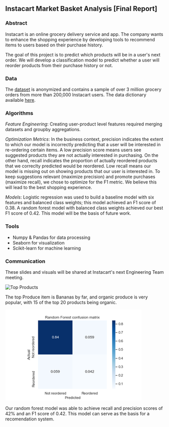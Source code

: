 ## Instacart Market Basket Analysis [Final Report]

### Abstract

Instacart is an online grocery delivery service and app. The company wants to enhance the shopping experience by developing tools to recommend items to users based on their purchase history. 

The goal of this project is to predict which products will be in a user's next order. We will develop a classification model to predict whether a user will reorder products from their purchase history or not.

### Data

The [dataset](https://www.instacart.com/datasets/grocery-shopping-2017) is anonymized and contains a sample of over 3 million grocery orders from more than 200,000 Instacart users. The data dictionary available [here](https://gist.github.com/jeremystan/c3b39d947d9b88b3ccff3147dbcf6c6b).

### Algorithms

*Feature Engineering*: Creating user-product level features required merging datasets and groupby aggregations.

*Optimization Metrics*: In the business context, precision indicates the extent to which our model is incorrectly predicting that a user will be interested in re-ordering certain items. A low precision score means users see suggested products they are not actually interested in purchasing. On the other hand, recall indicates the proportion of actually reordered products that we correclty predicted would be reordered. Low recall means our model is missing out on showing products that our user is interested in. To keep suggestions relevant (maximize precision) and promote purchases (maximize recall), we chose to optimize for the F1 metric. We believe this will lead to the best shopping experience. 

*Models*: Logistic regression was used to build a baseline model with six features and balanced class weights; this model achieved an F1 score of 0.38. A random forest model with balanced class weights achieved our best F1 score of 0.42. This model will be the basis of future work.

### Tools

* Numpy & Pandas for data processing 
* Seaborn for visualization
* Scikit-learn for machine learning

### Communication 

These slides and visuals will be shared at Instacart's next Engineering Team meeting.

![Top Products](/Users/elizabethnaameh/Downloads/top_products.png)

The top Produce item is Bananas by far, and organic produce is very popular, with 15 of the top 20 products being organic.

![Final Model Confusion Matrix](images/confusion_matrix_rfc_instacart.png)

Our random forest model was able to achieve recall and precision scores of 42% and an F1 score of 0.42. This model can serve as the basis for a recomendation system.

